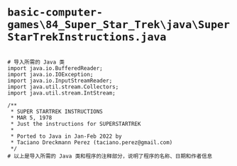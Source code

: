 # `basic-computer-games\84_Super_Star_Trek\java\SuperStarTrekInstructions.java`

```

# 导入所需的 Java 类
import java.io.BufferedReader;
import java.io.IOException;
import java.io.InputStreamReader;
import java.util.stream.Collectors;
import java.util.stream.IntStream;

/**
 * SUPER STARTREK INSTRUCTIONS
 * MAR 5, 1978
 * Just the instructions for SUPERSTARTREK
 *
 * Ported to Java in Jan-Feb 2022 by
 * Taciano Dreckmann Perez (taciano.perez@gmail.com)
 */
# 以上是导入所需的 Java 类和程序的注释部分，说明了程序的名称、日期和作者信息

```